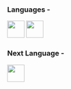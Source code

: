 ### Languages -

<img src="https://cdn.jsdelivr.net/gh/devicons/devicon/icons/lua/lua-original.svg" width="40"/> <img src="https://cdn.jsdelivr.net/gh/devicons/devicon/icons/csharp/csharp-original.svg" width="40"/>

### Next Language - 
<img src="https://cdn.jsdelivr.net/gh/devicons/devicon/icons/cplusplus/cplusplus-original.svg" width="40"/>
